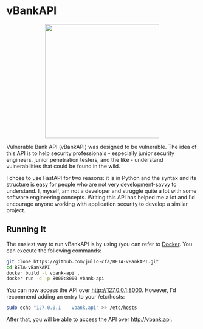# vBankAPI

<div align="center"><img src="https://i.imgur.com/6Roz3pD.png" width="300"></center></div>
<p></p>Vulnerable Bank API (vBankAPI) was designed to be vulnerable. The idea of this API is to help security professionals - especially junior security engineers, junior penetration testers, and the like - understand vulnerabilities that could be found in the wild.</p>


<p>I chose to use FastAPI for two reasons: it is in Python and the syntax and its structure is easy for people who are not very development-savvy to understand. I, myself, am not a developer and struggle quite a lot with some software engineering concepts. Writing this API has helped me a lot and I'd encourage anyone working with application security to develop a similar project.</p>

## Running It

The easiest way to run vBankAPI is by using (you can refer to <a href="https://docs.docker.com/engine/install/">Docker</a>. You can execute the following commands:

```bash
git clone https://github.com/julio-cfa/BETA-vBankAPI.git
cd BETA-vBankAPI
docker build -t vbank-api .
docker run -d -p 8000:8000 vbank-api
```

You can now access the API over http://127.0.0.1:8000. However, I'd recommend adding an entry to your /etc/hosts:

```bash
sudo echo "127.0.0.1	vbank.api" >> /etc/hosts
```

After that, you will be able to access the API over http://vbank.api.
